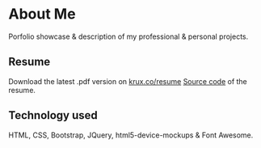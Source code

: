 # About Me

Porfolio showcase & description of my professional & personal projects.

## Resume

Download the latest .pdf version on [krux.co/resume](krux.co/resume)
[Source code](https://github.com/didierkrux/about-me/blob/master/resume.html) of the resume.

## Technology used

HTML, CSS, Bootstrap, JQuery, html5-device-mockups & Font Awesome.
